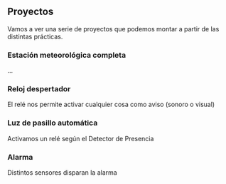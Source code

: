 ## Proyectos

Vamos a ver una serie de proyectos que podemos montar a partir de las distintas prácticas.

### Estación meteorológica completa
...

### Reloj despertador
El relé nos permite activar cualquier cosa como aviso (sonoro o visual)

### Luz de pasillo automática
Activamos un relé según el Detector de Presencia

### Alarma
Distintos sensores disparan la alarma
